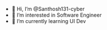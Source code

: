 - 👋 Hi, I’m @Santhosh131-cyber
- 👀 I’m interested in Software Engineer
- 🌱 I’m currently learning UI Dev

<!---
Santhosh131-cyber/Santhosh131-cyber is a ✨ special ✨ repository because its `README.md` (this file) appears on your GitHub profile.
You can click the Preview link to take a look at your changes.
--->
